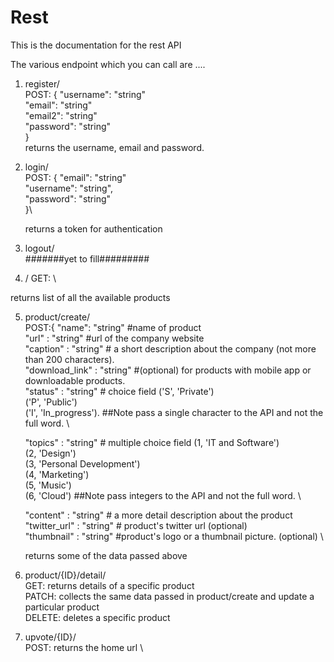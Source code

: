 # Rest

This is the documentation for the rest API

The various endpoint which you can call are ....

1. register/ \
      POST: {
          "username": "string"  \
          "email": "string"  \
          "email2": "string"  \
          "password": "string"\
        }\
  returns the username, email and password.
  
2. login/ \
    POST: {
      "email": "string"\
      "username": "string",\
      "password": "string"\
    }\
    
   returns a token for authentication
    
3. logout/ \
    #######yet to fill#########
    
4. /
  GET: \
  
  returns list of all the available products
  

5. product/create/ \
    POST:{
      "name":           "string"             #name of product \
      "url" :           "string"              #url of the company website \
      "caption" :       "string"          # a short description about the company (not more than 200 characters). \
      "download_link" : "string"        #(optional) for products with mobile app or downloadable products. \
      "status" :        "string"        # choice field        ('S', 'Private') \
                                                              ('P', 'Public') \
                                                              ('I', 'In_progress'). ##Note pass a single character to the API and not the full word. \
                                                              
      "topics" :        "string"       # multiple choice field      (1, 'IT and Software') \
                                                                    (2, 'Design') \
                                                                    (3, 'Personal Development') \
                                                                    (4, 'Marketing') \
                                                                    (5, 'Music') \
                                                                    (6, 'Cloud') ##Note pass integers to the API and not the full word. \
                                                                    
      "content" :     "string"         # a more detail description about the product \
      "twitter_url" :  "string"         # product's twitter url (optional) \
      "thumbnail" :    "string"         #product's logo or a thumbnail picture. (optional) \
      
      returns some of the data passed above
      
6. product/{ID}/detail/ \
        GET:
          returns details of a specific product \
        PATCH:
          collects the same data passed in product/create and update a particular product \
        DELETE:
          deletes a specific product
 
7. upvote/{ID}/ \
      POST:
       returns the home url \
        
        
                                                                    
      

